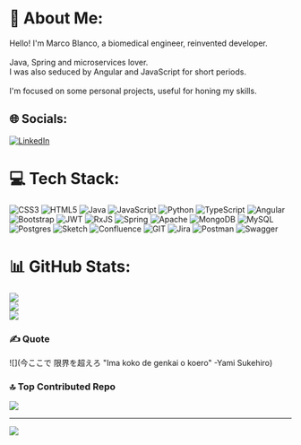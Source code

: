 # 💫 About Me:
Hello! I'm Marco Blanco, a biomedical engineer, reinvented developer.<br><br>Java, Spring and microservices lover.<br>I was also seduced by Angular and JavaScript for short periods.<br><br>I'm focused on some personal projects, useful for honing my skills.


## 🌐 Socials:
[![LinkedIn](https://img.shields.io/badge/LinkedIn-%230077B5.svg?logo=linkedin&logoColor=white)](https://linkedin.com/in/www.linkedin.com/in/marco-blanco) 

# 💻 Tech Stack:
![CSS3](https://img.shields.io/badge/css3-%231572B6.svg?style=for-the-badge&logo=css3&logoColor=white) ![HTML5](https://img.shields.io/badge/html5-%23E34F26.svg?style=for-the-badge&logo=html5&logoColor=white) ![Java](https://img.shields.io/badge/java-%23ED8B00.svg?style=for-the-badge&logo=java&logoColor=white) ![JavaScript](https://img.shields.io/badge/javascript-%23323330.svg?style=for-the-badge&logo=javascript&logoColor=%23F7DF1E) ![Python](https://img.shields.io/badge/python-3670A0?style=for-the-badge&logo=python&logoColor=ffdd54) ![TypeScript](https://img.shields.io/badge/typescript-%23007ACC.svg?style=for-the-badge&logo=typescript&logoColor=white) ![Angular](https://img.shields.io/badge/angular-%23DD0031.svg?style=for-the-badge&logo=angular&logoColor=white) ![Bootstrap](https://img.shields.io/badge/bootstrap-%23563D7C.svg?style=for-the-badge&logo=bootstrap&logoColor=white) ![JWT](https://img.shields.io/badge/JWT-black?style=for-the-badge&logo=JSON%20web%20tokens) ![RxJS](https://img.shields.io/badge/rxjs-%23B7178C.svg?style=for-the-badge&logo=reactivex&logoColor=white) ![Spring](https://img.shields.io/badge/spring-%236DB33F.svg?style=for-the-badge&logo=spring&logoColor=white) ![Apache](https://img.shields.io/badge/apache-%23D42029.svg?style=for-the-badge&logo=apache&logoColor=white) ![MongoDB](https://img.shields.io/badge/MongoDB-%234ea94b.svg?style=for-the-badge&logo=mongodb&logoColor=white) ![MySQL](https://img.shields.io/badge/mysql-%2300f.svg?style=for-the-badge&logo=mysql&logoColor=white) ![Postgres](https://img.shields.io/badge/postgres-%23316192.svg?style=for-the-badge&logo=postgresql&logoColor=white) ![Sketch](https://img.shields.io/badge/Sketch-FFB387?style=for-the-badge&logo=sketch&logoColor=black) ![Confluence](https://img.shields.io/badge/confluence-%23172BF4.svg?style=for-the-badge&logo=confluence&logoColor=white) ![GIT](https://img.shields.io/badge/Git-fc6d26?style=for-the-badge&logo=git&logoColor=white) ![Jira](https://img.shields.io/badge/jira-%230A0FFF.svg?style=for-the-badge&logo=jira&logoColor=white) ![Postman](https://img.shields.io/badge/Postman-FF6C37?style=for-the-badge&logo=postman&logoColor=white) ![Swagger](https://img.shields.io/badge/-Swagger-%23Clojure?style=for-the-badge&logo=swagger&logoColor=white)
# 📊 GitHub Stats:
![](https://github-readme-stats.vercel.app/api?username=TenpoDev&theme=gotham&hide_border=false&include_all_commits=false&count_private=false)<br/>
![](https://github-readme-streak-stats.herokuapp.com/?user=TenpoDev&theme=gotham&hide_border=false)<br/>
![](https://github-readme-stats.vercel.app/api/top-langs/?username=TenpoDev&theme=gotham&hide_border=false&include_all_commits=false&count_private=false&layout=compact)

### ✍️ Quote
![](今ここで 限界を超えろ "Ima koko de genkai o koero" -Yami Sukehiro)

### 🔝 Top Contributed Repo
![](https://github-contributor-stats.vercel.app/api?username=TenpoDev&limit=5&theme=tokyonight&combine_all_yearly_contributions=true)

---
[![](https://visitcount.itsvg.in/api?id=TenpoDev&icon=0&color=12)](https://visitcount.itsvg.in)

<!-- Proudly created with GPRM ( https://gprm.itsvg.in ) -->
